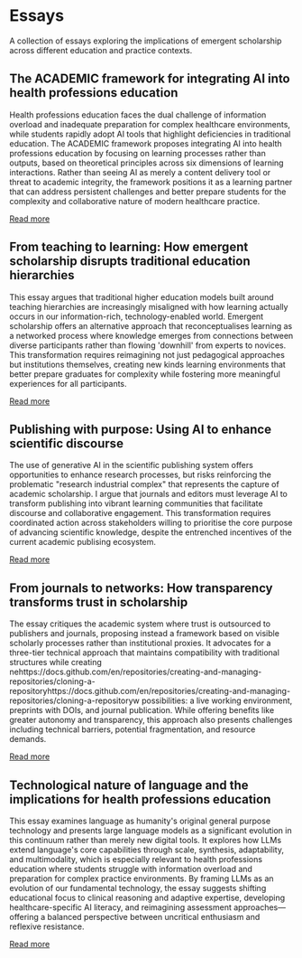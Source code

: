 # Essays

A collection of essays exploring the implications of emergent scholarship across different education and practice contexts.

## The ACADEMIC framework for integrating AI into health professions education

Health professions education faces the dual challenge of information overload and inadequate preparation for complex healthcare environments, while students rapidly adopt AI tools that highlight deficiencies in traditional education. The ACADEMIC framework proposes integrating AI into health professions education by focusing on learning processes rather than outputs, based on theoretical principles across six dimensions of learning interactions. Rather than seeing AI as merely a content delivery tool or threat to academic integrity, the framework positions it as a learning partner that can address persistent challenges and better prepare students for the complexity and collaborative nature of modern healthcare practice.

[Read more](/essays/theoretical-framework-ai-integration-hpe.md)

## From teaching to learning: How emergent scholarship disrupts traditional education hierarchies

This essay argues that traditional higher education models built around teaching hierarchies are increasingly misaligned with how learning actually occurs in our information-rich, technology-enabled world. Emergent scholarship offers an alternative approach that reconceptualises learning as a networked process where knowledge emerges from connections between diverse participants rather than flowing 'downhill' from experts to novices. This transformation requires reimagining not just pedagogical approaches but institutions themselves, creating new kinds learning environments that better prepare graduates for complexity while fostering more meaningful experiences for all participants.

[Read more](/essays/from-teaching-to-learning.md)

## Publishing with purpose: Using AI to enhance scientific discourse

The use of generative AI in the scientific publishing system offers opportunities to enhance research processes, but risks reinforcing the problematic "research industrial complex" that represents the capture of academic scholarship. I argue that journals and editors must leverage AI to transform publishing into vibrant learning communities that facilitate discourse and collaborative engagement. This transformation requires coordinated action across stakeholders willing to prioritise the core purpose of advancing scientific knowledge, despite the entrenched incentives of the current academic publising ecosystem.

[Read more](/essays/publishing-with-purpose.md)

## From journals to networks: How transparency transforms trust in scholarship

The essay critiques the academic system where trust is outsourced to publishers and journals, proposing instead a framework based on visible scholarly processes rather than institutional proxies. It advocates for a three-tier technical approach that maintains compatibility with traditional structures while creating nehttps://docs.github.com/en/repositories/creating-and-managing-repositories/cloning-a-repositoryhttps://docs.github.com/en/repositories/creating-and-managing-repositories/cloning-a-repositoryw possibilities: a live working environment, preprints with DOIs, and journal publication. While offering benefits like greater autonomy and transparency, this approach also presents challenges including technical barriers, potential fragmentation, and resource demands.

[Read more](/essays/transparency-transforms-trust.md)

## Technological nature of language and the implications for health professions education

This essay examines language as humanity's original general purpose technology and presents large language models as a significant evolution in this continuum rather than merely new digital tools. It explores how LLMs extend language's core capabilities through scale, synthesis, adaptability, and multimodality, which is especially relevant to health professions education where students struggle with information overload and preparation for complex practice environments. By framing LLMs as an evolution of our fundamental technology, the essay suggests shifting educational focus to clinical reasoning and adaptive expertise, developing healthcare-specific AI literacy, and reimagining assessment approaches—offering a balanced perspective between uncritical enthusiasm and reflexive resistance.

[Read more](/essays/technological-nature-of-language.md)
